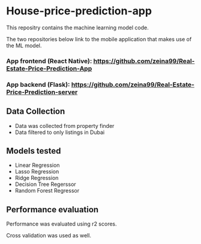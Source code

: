 # House-price-prediction-app

This repositry contains the machine learning model code.

The two repositories below link to the mobile application that makes use of the ML model.

### **App frontend (React Native)**: https://github.com/zeina99/Real-Estate-Price-Prediction-App 

### **App backend (Flask)**: https://github.com/zeina99/Real-Estate-Price-Prediction-server 



## Data Collection

-   Data was collected from property finder
-   Data filtered to only listings in Dubai

## Models tested

-   Linear Regression
-   Lasso Regression
-   Ridge Regression
-   Decision Tree Regerssor
-   Random Forest Regressor

## Performance evaluation

Performance was evaluated using r2 scores.

Cross validation was used as well.

